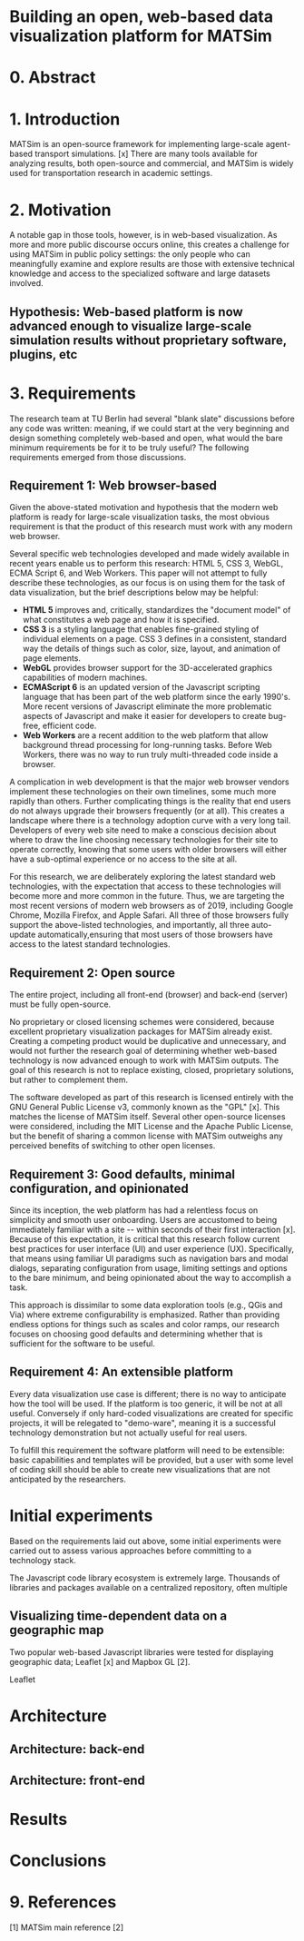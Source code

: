 # Building an open, web-based data visualization platform for MATSim

# 0. Abstract

# 1. Introduction

MATSim is an open-source framework for implementing large-scale agent-based transport simulations. [x] There are many tools available for analyzing results, both open-source and commercial, and MATSim is widely used for transportation research in academic settings.

# 2. Motivation

A notable gap in those tools, however, is in web-based visualization. As more and more public discourse occurs online, this creates a challenge for using MATSim in public policy settings: the only people who can meaningfully examine and explore results are those with extensive technical knowledge and access to the specialized software and large datasets involved.

## Hypothesis: Web-based platform is now advanced enough to visualize large-scale simulation results without proprietary software, plugins, etc

# 3. Requirements

The research team at TU Berlin had several "blank slate" discussions before any code was written: meaning, if we could start at the very beginning and design something completely web-based and open, what would the bare minimum requirements be for it to be truly useful? The following requirements emerged from those discussions.

## Requirement 1: Web browser-based

Given the above-stated motivation and hypothesis that the modern web platform is ready for large-scale visualization tasks, the most obvious requirement is that the product of this research must work with any modern web browser.

Several specific web technologies developed and made widely available in recent years enable us to perform this research: HTML 5, CSS 3, WebGL, ECMA Script 6, and Web Workers. This paper will not attempt to fully describe these technologies, as our focus is on using them for the task of data visualization, but the brief descriptions below may be helpful:

- **HTML 5** improves and, critically, standardizes the "document model" of what constitutes a web page and how it is specified.
- **CSS 3** is a styling language that enables fine-grained styling of individual elements on a page. CSS 3 defines in a consistent, standard way the details of things such as color, size, layout, and animation of page elements.
- **WebGL** provides browser support for the 3D-accelerated graphics capabilities of modern machines.
- **ECMAScript 6** is an updated version of the Javascript scripting language that has been part of the web platform since the early 1990's. More recent versions of Javascript eliminate the more problematic aspects of Javascript and make it easier for developers to create bug-free, efficient code.
- **Web Workers** are a recent addition to the web platform that allow background thread processing for long-running tasks. Before Web Workers, there was no way to run truly multi-threaded code inside a browser.

A complication in web development is that the major web browser vendors implement these technologies on their own timelines, some much more rapidly than others. Further complicating things is the reality that end users do not always upgrade their browsers frequently (or at all). This creates a landscape where there is a technology adoption curve with a very long tail. Developers of every web site need to make a conscious decision about where to draw the line choosing necessary technologies for their site to operate correctly, knowing that some users with older browsers will either have a sub-optimal experience or no access to the site at all.

For this research, we are deliberately exploring the latest standard web technologies, with the expectation that access to these technologies will become more and more common in the future. Thus, we are targeting the most recent versions of modern web browsers as of 2019, including Google Chrome, Mozilla Firefox, and Apple Safari. All three of those browsers fully support the above-listed technologies, and importantly, all three auto-update automatically,ensuring that most users of those browsers have access to the latest standard technologies.

## Requirement 2: Open source

The entire project, including all front-end (browser) and back-end (server) must be fully open-source.

No proprietary or closed licensing schemes were considered, because excellent proprietary visualization packages for MATSim already exist. Creating a competing product would be duplicative and unnecessary, and would not further the research goal of determining whether web-based technology is now advanced enough to work with MATSim outputs. The goal of this research is not to replace existing, closed, proprietary solutions, but rather to complement them.

The software developed as part of this research is licensed entirely with the GNU General Public License v3, commonly known as the "GPL" [x]. This matches the license of MATSim itself. Several other open-source licenses were considered, including the MIT License and the Apache Public License, but the benefit of sharing a common license with MATSim outweighs any perceived benefits of switching to other open licenses.

## Requirement 3: Good defaults, minimal configuration, and opinionated

Since its inception, the web platform has had a relentless focus on simplicity and smooth user onboarding. Users are accustomed to being immediately familiar with a site -- within seconds of their first interaction [x]. Because of this expectation, it is critical that this research follow current best practices for user interface (UI) and user experience (UX). Specifically, that means using familiar UI paradigms such as navigation bars and modal dialogs, separating configuration from usage, limiting settings and options to the bare minimum, and being opinionated about the way to accomplish a task.

This approach is dissimilar to some data exploration tools (e.g., QGis and Via) where extreme configurability is emphasized. Rather than providing endless options for things such as scales and color ramps, our research focuses on choosing good defaults and determining whether that is sufficient for the software to be useful.

## Requirement 4: An extensible platform

Every data visualization use case is different; there is no way to anticipate how the tool will be used. If the platform is too generic, it will be not at all useful. Conversely if only hard-coded visualizations are created for specific projects, it will be relegated to "demo-ware", meaning it is a successful technology demonstration but not actually useful for real users.

To fulfill this requirement the software platform will need to be extensible: basic capabilities and templates will be provided, but a user with some level of coding skill should be able to create new visualizations that are not anticipated by the researchers.

# Initial experiments

Based on the requirements laid out above, some initial experiments were carried out to assess various approaches before committing to a technology stack.

The Javascript code library ecosystem is extremely large. Thousands of libraries and packages available on a centralized repository, often multiple

## Visualizing time-dependent data on a geographic map

Two popular web-based Javascript libraries were tested for displaying geographic data; Leaflet [x] and Mapbox GL [2].

Leaflet

# Architecture

## Architecture: back-end

## Architecture: front-end

# Results

# Conclusions

# 9. References

[1] MATSim main reference
[2]
